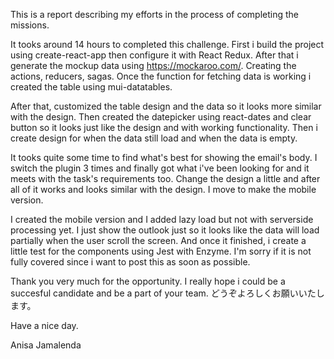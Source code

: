 This is a report describing my efforts in the process of completing the missions.

It tooks around 14 hours to completed this challenge.
First i build the project using create-react-app then configure it with React Redux.
After that i generate the mockup data using https://mockaroo.com/. Creating the actions, reducers,
sagas. Once the function for fetching data is working i created the table using mui-datatables.

After that, customized the table design and the data so it looks more similar with the design. 
Then created the datepicker using react-dates and clear button so it looks just like the design and with
working functionality. Then i create design for when the data still load and when the data is empty.

It tooks quite some time to find what's best for showing the email's body. I switch the plugin 3 times and finally got what i've been looking for and it meets with the task's requirements too. Change the design a little and after all of it works and looks similar with the design. I move to make the mobile version.

I created the mobile version and I added lazy load but not with serverside processing yet. I just show the outlook just so it looks like the data will load partially when the user scroll the screen. And once it finished, i create a little test for the components using Jest with Enzyme. I'm sorry if it is not fully covered since i want to post this as soon as possible.

Thank you very much for the opportunity. I really hope i could be a succesful candidate and be a part of your team. どうぞよろしくお願いいたします。

Have a nice day.

Anisa Jamalenda

